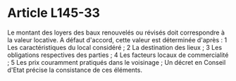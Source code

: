 # Article L145-33

Le montant des loyers des baux renouvelés ou révisés doit correspondre à la valeur locative.   A défaut d'accord, cette valeur est déterminée d'après :   1 Les caractéristiques du local considéré ;   2 La destination des lieux ;   3 Les obligations respectives des parties ;   4 Les facteurs locaux de commercialité ;   5 Les prix couramment pratiqués dans le voisinage ;   Un décret en Conseil d'Etat précise la consistance de ces éléments.